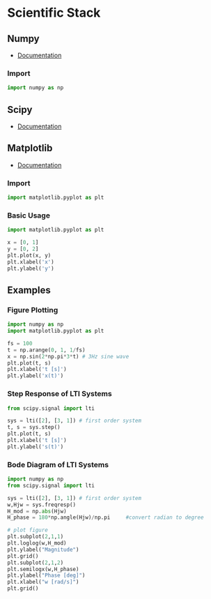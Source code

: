 # Scientific Stack

## Numpy

* [Documentation](https://numpy.org/doc/stable/reference/index.html)

### Import

```python 
import numpy as np
```

## Scipy

* [Documentation](https://docs.scipy.org/doc/scipy/reference/index.html)


## Matplotlib

* [Documentation](https://matplotlib.org/stable/api/index.html)

### Import

```python 
import matplotlib.pyplot as plt
```

### Basic Usage 

```python
import matplotlib.pyplot as plt

x = [0, 1]
y = [0, 2]
plt.plot(x, y)
plt.xlabel('x')
plt.ylabel('y')
```

## Examples

### Figure Plotting

```python
import numpy as np
import matplotlib.pyplot as plt

fs = 100
t = np.arange(0, 1, 1/fs)
x = np.sin(2*np.pi*3*t) # 3Hz sine wave
plt.plot(t, s)
plt.xlabel('t [s]')
plt.ylabel('x(t)')
```

### Step Response of LTI Systems

```python 
from scipy.signal import lti 

sys = lti([2], [3, 1]) # first order system
t, s = sys.step()
plt.plot(t, s)
plt.xlabel('t [s]')
plt.ylabel('s(t)')
```


### Bode Diagram of LTI Systems

```python 
import numpy as np
from scipy.signal import lti 

sys = lti([2], [3, 1]) # first order system
w,Hjw = sys.freqresp()
H_mod = np.abs(Hjw)
H_phase = 180*np.angle(Hjw)/np.pi     #convert radian to degree

# plot figure
plt.subplot(2,1,1)
plt.loglog(w,H_mod)
plt.ylabel("Magnitude")
plt.grid()
plt.subplot(2,1,2)
plt.semilogx(w,H_phase)
plt.ylabel("Phase [deg]")
plt.xlabel("w [rad/s]")
plt.grid()
```
